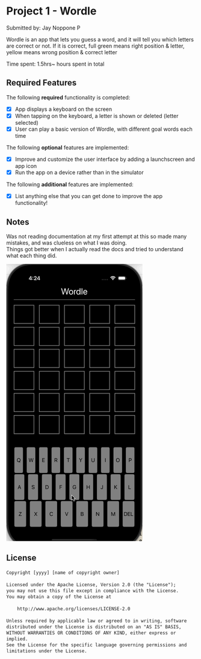 # Project 1 - Wordle 

Submitted by: Jay Noppone P 

Wordle is an app that lets you guess a word, and it will tell you which letters are correct or not.
If it is correct, full green means right position & letter, yellow means wrong position & correct letter

Time spent: 1.5hrs~ hours spent in total

## Required Features

The following **required** functionality is completed:

- [X] App displays a keyboard on the screen
- [X] When tapping on the keyboard, a letter is shown or deleted (letter selected)
- [X] User can play a basic version of Wordle, with different goal words each time

The following **optional** features are implemented:

- [X] Improve and customize the user interface by adding a launchscreen and app icon
- [X] Run the app on a device rather than in the simulator

The following **additional** features are implemented:

- [X] List anything else that you can get done to improve the app functionality!

## Notes

Was not reading documentation at my first attempt at this so made many mistakes, and was clueless on what I was doing. </br>
Things got better when I actually read the docs and tried to understand what each thing did.

![Wordle Demo](WordleDemo.gif)

## License

    Copyright [yyyy] [name of copyright owner]

    Licensed under the Apache License, Version 2.0 (the "License");
    you may not use this file except in compliance with the License.
    You may obtain a copy of the License at

        http://www.apache.org/licenses/LICENSE-2.0

    Unless required by applicable law or agreed to in writing, software
    distributed under the License is distributed on an "AS IS" BASIS,
    WITHOUT WARRANTIES OR CONDITIONS OF ANY KIND, either express or implied.
    See the License for the specific language governing permissions and
    limitations under the License.
